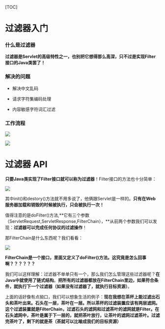 [TOC]

# 过滤器入门

### 什么是过滤器

**过滤器是Servlet的高级特性之一，也别把它想得那么高深，只不过是实现Filter接口的Java类罢了！**

### 解决的问题

- 解决中文乱码

- 请求字符集编码处理
- 内容敏感字符词汇过滤

### 工作流程

![](https://note.youdao.com/yws/public/resource/06527cc91d6b4982eca6ecb7c66979bb/xmlnote/9474D35614854DD2A609828940E1BEAB/9649)

![](https://note.youdao.com/yws/public/resource/06527cc91d6b4982eca6ecb7c66979bb/xmlnote/1C6C4EF4B1764436B62D6EA569B0DAE1/9652)

# 过滤器 API

**只要Java类实现了Filter接口就可以称为过滤器**！Filter接口的方法也十分简单：

![](https://note.youdao.com/yws/public/resource/06527cc91d6b4982eca6ecb7c66979bb/xmlnote/8371944B30C9480593846AFE8CF922A2/9654)

其中init()和destory()方法就不用多说了，他俩跟Servlet是一样的。**只有在Web服务器加载和销毁的时候被执行，只会被执行一次！**

值得注意的是doFilter()方法,**它有三个参数（ServletRequest,ServletResponse,FilterChain），**从前两个参数我们可以发现：**过滤器可以完成任何协议的过滤操作**！

那FilterChain是什么东西呢？我们看看：

![](https://note.youdao.com/yws/public/resource/06527cc91d6b4982eca6ecb7c66979bb/xmlnote/55605CA3A4934F6B8883F998A67E5DE3/9658)

**FilterChain是一个接口，里面又定义了doFilter()方法。这究竟是怎么回事啊？？？？？？**

我们可以这样理解：过滤器不单单只有一个，那么我们怎么管理这些过滤器呢？**在Java中就使用了链式结构**。**把所有的过滤器都放在FilterChain里边，如果符合条件，就执行下一个过滤器（如果没有过滤器了，就执行目标资源）**。

上面的话好像有点拗口，我们可以想象生活的例子：**现在我想在茶杯上能过滤出石头和茶叶出来。石头在一层，茶叶在一层。所以茶杯的过滤装置应该有两层滤网。这个过滤装置就是FilterChain，过滤石头的滤网和过滤茶叶的滤网就是Filter。在石头滤网中，茶叶是属于下一层的，就把茶叶放行，让茶叶的滤网过滤茶叶。过滤完茶叶了，剩下的就是茶（茶就可以比喻成我们的目标资源）**